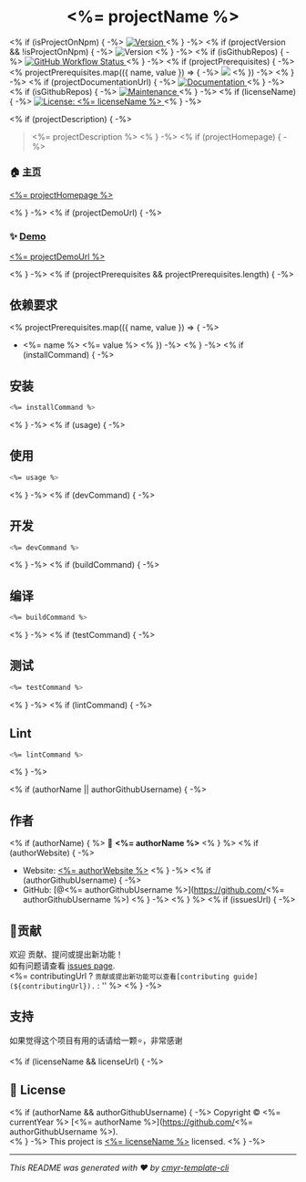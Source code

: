 <h1 align="center"><%= projectName %> </h1>
<p>
<% if (isProjectOnNpm) { -%>
  <a href="https://www.npmjs.com/package/<%= projectName %>" target="_blank">
    <img alt="Version" src="https://img.shields.io/npm/v/<%= projectName %>.svg">
  </a>
<% } -%>
<% if (projectVersion && !isProjectOnNpm) { -%>
  <img alt="Version" src="https://img.shields.io/badge/version-<%= projectVersion %>-blue.svg?cacheSeconds=2592000" />
<% } -%>
<% if (isGithubRepos) { -%>
  <a href="<%= repositoryUrl %>/actions?query=workflow%3ARelease" target="_blank">
    <img alt="GitHub Workflow Status" src="https://img.shields.io/github/workflow/status/<%= authorGithubUsername %>/<%= projectName %>/Release">
  </a>
<% } -%>
<% if (projectPrerequisites) { -%>
<% projectPrerequisites.map(({ name, value }) => { -%>
  <img src="https://img.shields.io/badge/<%= name %>-<%= encodeURIComponent(value) %>-blue.svg" />
<% }) -%>
<% } -%>
<% if (projectDocumentationUrl) { -%>
  <a href="<%= projectDocumentationUrl %>" target="_blank">
    <img alt="Documentation" src="https://img.shields.io/badge/documentation-yes-brightgreen.svg" />
  </a>
<% } -%>
<% if (isGithubRepos) { -%>
  <a href="<%= repositoryUrl %>/graphs/commit-activity" target="_blank">
    <img alt="Maintenance" src="https://img.shields.io/badge/Maintained%3F-yes-green.svg" />
  </a>
<% } -%>
<% if (licenseName) { -%>
  <a href="<%= licenseUrl ? licenseUrl : '#' %>" target="_blank">
    <img alt="License: <%= licenseName %>" src="https://img.shields.io/<%= `badge/License-${licenseName}-yellow.svg` %>" />
  </a>
<% } -%>
</p>

<% if (projectDescription) { -%>

> <%= projectDescription %>
<% } -%>
<% if (projectHomepage) { -%>

### 🏠 [主页](<%= projectHomepage %>)

[<%= projectHomepage %>](<%= projectHomepage %>)

<% } -%>
<% if (projectDemoUrl) { -%>

### ✨ [Demo](<%= projectDemoUrl %>)

[<%= projectDemoUrl %>](<%= projectDemoUrl %>)

<% } -%>
<% if (projectPrerequisites && projectPrerequisites.length) { -%>

## 依赖要求

<% projectPrerequisites.map(({ name, value }) => { -%>
- <%= name %> <%= value %>
<% }) -%>
<% } -%>
<% if (installCommand) { -%>

## 安装

```sh
<%= installCommand %>
```
<% } -%>
<% if (usage) { -%>

## 使用

```sh
<%= usage %>
```
<% } -%>
<% if (devCommand) { -%>

## 开发

```sh
<%= devCommand %>
```
<% } -%>
<% if (buildCommand) { -%>

## 编译

```sh
<%= buildCommand %>
```
<% } -%>
<% if (testCommand) { -%>

## 测试

```sh
<%= testCommand %>
```
<% } -%>
<% if (lintCommand) { -%>

## Lint

```sh
<%= lintCommand %>
```
<% } -%>

<% if (authorName || authorGithubUsername) { -%>

## 作者

<% if (authorName) { %>
👤 **<%= authorName %>**
<% } %>
<% if (authorWebsite) { -%>
* Website: [<%= authorWebsite %>](<%= authorWebsite %>)
<% } -%>
<% if (authorGithubUsername) { -%>
* GitHub: [@<%= authorGithubUsername %>](https://github.com/<%= authorGithubUsername %>)
<% } -%>
<% } %>
<% if (issuesUrl) { -%>

## 🤝贡献

欢迎 贡献、提问或提出新功能！<br />如有问题请查看 [issues page](<%= issuesUrl %>). <br/><%= contributingUrl ? `贡献或提出新功能可以查看[contributing guide](${contributingUrl}).` : '' %>
<% } -%>

## 支持

如果觉得这个项目有用的话请给一颗⭐️，非常感谢

<% if (licenseName && licenseUrl) { -%>

## 📝 License

<% if (authorName && authorGithubUsername) { -%>
Copyright © <%= currentYear %> [<%= authorName %>](https://github.com/<%= authorGithubUsername %>).<br />
<% } -%>
This project is [<%= licenseName %>](<%= licenseUrl %>) licensed.
<% } -%>

***
_This README was generated with ❤️ by [cmyr-template-cli](https://github.com/CaoMeiYouRen/cmyr-template-cli)_
